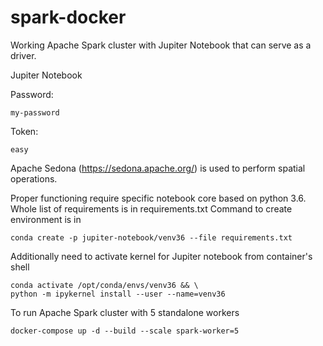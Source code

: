 # spark-docker

Working Apache Spark cluster with Jupiter Notebook that can serve as a driver.

Jupiter Notebook 

Password:
```
my-password
```
Token:
```
easy
```
Apache Sedona (https://sedona.apache.org/) is used to perform spatial operations.

Proper functioning require specific notebook core based on python 3.6.
Whole list of requirements is in requirements.txt
Command to create environment is in

```
conda create -p jupiter-notebook/venv36 --file requirements.txt
```

Additionally need to activate kernel for Jupiter notebook from container's shell

```
conda activate /opt/conda/envs/venv36 && \
python -m ipykernel install --user --name=venv36
```

To run Apache Spark cluster with 5 standalone workers
```
docker-compose up -d --build --scale spark-worker=5
```

